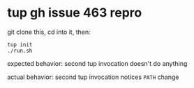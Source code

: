 # tup gh issue 463 repro

git clone this, cd into it, then:

```
tup init
./run.sh
```

expected behavior: second tup invocation doesn't do anything

actual behavior: second tup invocation notices `PATH` change
